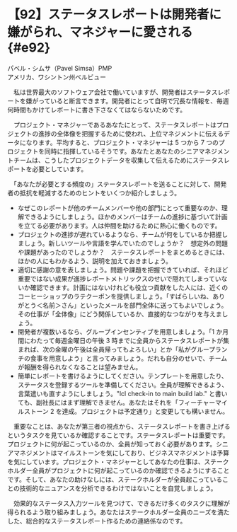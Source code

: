 # 【92】ステータスレポートは開発者に嫌がられ、マネジャーに愛される{#e92}

<div class="author">パベル・シムサ（Pavel Simsa）<span class="author_title">PMP</span></div>
<div class="author_address">アメリカ、ワシントン州ベルビュー</div>

　私は世界最大のソフトウェア会社で働いていますが、開発者はステータスレポートを嫌がっていると断言できます。開発者にとって自明で冗長な情報を、毎週何時間もかけてレポートに書き下さなくてはならないためです。

　プロジェクト・マネジャーであるあなたにとって、ステータスレポートはプロジェクトの進捗の全体像を把握するために使われ、上位マネジメントに伝えるデータになります。平均すると、プロジェクト・マネジャーは 5 つから 7 つのプロジェクトを同時に指揮しているそうです。あなたとあなたのシニアマネジメントチームは、こうしたプロジェクトデータを収集して伝えるためにステータスレポートを必要としています。

　「あなたが必要とする頻度の」ステータスレポートを送ることに対して、開発者の抵抗を軽減するためのヒントをいくつか紹介しましょう。

* なぜこのレポートが他のチームメンバーや他の部門にとって重要なのか、理解できるようにしましょう。ほかのメンバーはチームの進捗に基づいて計画を立てる必要があります。人は仲間を助けるために熱心に働くものです。
* プロジェクトの進捗が遅れているようなら、チームが何をしているか把握しましょう。新しいツールや言語を学んでいたのでしょうか？　想定外の問題や課題があったのでしょうか？　ステータスレポートをまとめるときには、ほかの人にもわかるよう、説明を加えておきましょう。
* 適切に感謝の意を表しましょう。問題や課題を把握できていれば、それほど重要ではない成果が進捗レポートメトリックスのせいで隠れてしまっていないか確認できます。計画にはないけれども役立つ貢献をした人には、近くのコーヒーショップのラテクーポンを提供しましょう。「すばらしいね、ありがとう＜名前＞さん」といったメールを部門全体に送ってもよいでしょう。その仕事が「全体像」にどう関係しているか、直接的なつながりを与えましょう。
* 開発者が複数いるなら、グループインセンティブを用意しましょう。「1 か月間にわたって毎週金曜日の午後 3 時までに全員からステータスレポートが集まれば、次の金曜の午後は全員帰ってもよろしい」とか「私がグループランチの食事を用意しよう」と言ってみましょう。だれも自分のせいで、チームが報酬を得られなくなることは望みません。
* 簡単にレポートを書けるようにしてください。テンプレートを用意したり、ステータスを登録するツールを準備してください。全員が理解できるよう、言葉遣いも直すようにしましょう。"lcl check-in to main build lab." と書いても、副社長にはまず理解できません。あなたはそれを「フィーチャーマイルストーン 2 を達成。プロジェクトは予定通り」と変更しても構いません。

　重要なことは、あなたが第三者の視点から、ステータスレポートを書き上げるというタスクを見ているか確認することです。ステータスレポートは重要です。プロジェクトに何が起こっているのか、全員が知っておく必要があります。シニアマネジメントはマイルストーンを気にしており、ビジネスマネジメントは予算を気にしています。プロジェクト・マネジャーとしてあなたの仕事は、ステークホルダー全員がプロジェクトに何が起こっているのか確認できるようにすることです。そして、あなたの助けなしには、ステークホルダーが全員起こっていることの技術的なニュアンスを分析できるわけではないことを自覚しましょう。

　効果的なステータス入力ツールを見つけて、できるだけ多くのタスクに理解が得られるよう取り組みましょう。あなたはステークホルダー全員のニーズを満たした、総合的なステータスレポート作るための連絡係なのです。
